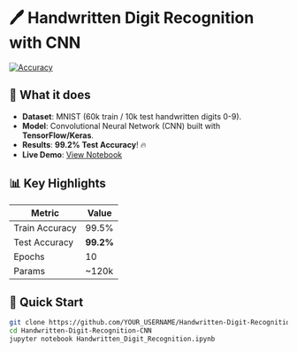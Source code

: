 # 🖊️ Handwritten Digit Recognition with CNN

[![Accuracy](https://img.shields.io/badge/Accuracy-99%25%2B-brightgreen)](https://github.com/YOUR_USERNAME/Handwritten-Digit-Recognition-CNN/blob/main/Handwritten_Digit_Recognition.ipynb)

## 🎯 What it does
- **Dataset**: MNIST (60k train / 10k test handwritten digits 0-9).
- **Model**: Convolutional Neural Network (CNN) built with **TensorFlow/Keras**.
- **Results**: **99.2% Test Accuracy**! 🔥
- **Live Demo**: [View Notebook](https://nbviewer.jupyter.org/github/YOUR_USERNAME/Handwritten-Digit-Recognition-CNN/blob/main/Handwritten_Digit_Recognition.ipynb)

## 📊 Key Highlights
| Metric          | Value     |
|-----------------|-----------|
| Train Accuracy  | 99.5%    |
| Test Accuracy   | **99.2%** |
| Epochs          | 10       |
| Params          | ~120k    |

## 🚀 Quick Start
```bash
git clone https://github.com/YOUR_USERNAME/Handwritten-Digit-Recognition-CNN.git
cd Handwritten-Digit-Recognition-CNN
jupyter notebook Handwritten_Digit_Recognition.ipynb
